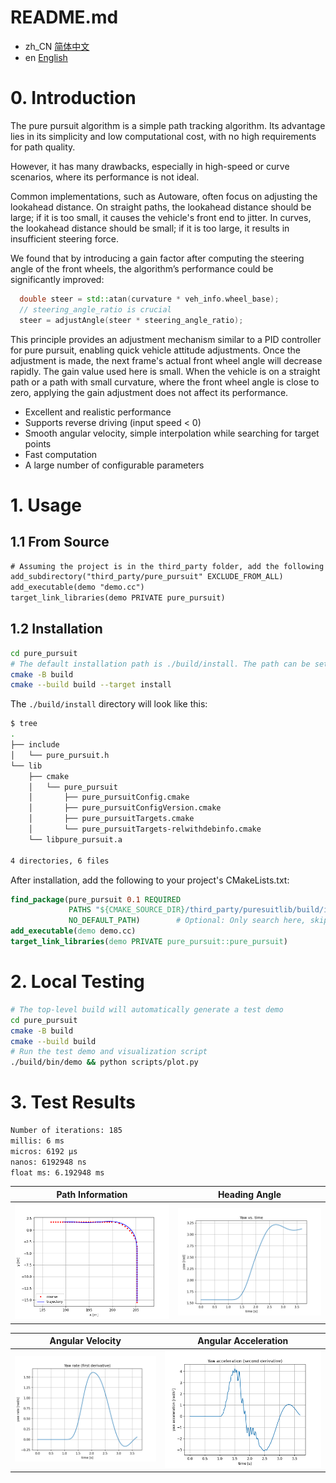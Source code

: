 
# README.md
- zh_CN [简体中文](/readme/README_ZH.md)
- en [English](README.md)

# 0. Introduction
The pure pursuit algorithm is a simple path tracking algorithm. Its advantage lies in its simplicity and low computational cost, with no high requirements for path quality. 

However, it has many drawbacks, especially in high-speed or curve scenarios, where its performance is not ideal.

Common implementations, such as Autoware, often focus on adjusting the lookahead distance. On straight paths, the lookahead distance should be large; if it is too small, it causes the vehicle's front end to jitter. In curves, the lookahead distance should be small; if it is too large, it results in insufficient steering force.

We found that by introducing a gain factor after computing the steering angle of the front wheels, the algorithm’s performance could be significantly improved:
```c++
  double steer = std::atan(curvature * veh_info.wheel_base);
  // steering_angle_ratio is crucial
  steer = adjustAngle(steer * steering_angle_ratio);
```

This principle provides an adjustment mechanism similar to a PID controller for pure pursuit, enabling quick vehicle attitude adjustments. Once the adjustment is made, the next frame's actual front wheel angle will decrease rapidly. The gain value used here is small. When the vehicle is on a straight path or a path with small curvature, where the front wheel angle is close to zero, applying the gain adjustment does not affect its performance.

+ Excellent and realistic performance
+ Supports reverse driving (input speed < 0)
+ Smooth angular velocity, simple interpolation while searching for target points
+ Fast computation
+ A large number of configurable parameters



# 1. Usage
## 1.1 From Source
```CMakeLists.txt
# Assuming the project is in the third_party folder, add the following to the current project's CMakeLists.txt
add_subdirectory("third_party/pure_pursuit" EXCLUDE_FROM_ALL)
add_executable(demo "demo.cc")
target_link_libraries(demo PRIVATE pure_pursuit)
```

## 1.2 Installation
```bash
cd pure_pursuit
# The default installation path is ./build/install. The path can be set with CMAKE_INSTALL_PREFIX
cmake -B build
cmake --build build --target install
```
The `./build/install` directory will look like this:
```bash
$ tree
.
├── include
│   └── pure_pursuit.h
└── lib
    ├── cmake
    │   └── pure_pursuit
    │       ├── pure_pursuitConfig.cmake
    │       ├── pure_pursuitConfigVersion.cmake
    │       ├── pure_pursuitTargets.cmake
    │       └── pure_pursuitTargets-relwithdebinfo.cmake
    └── libpure_pursuit.a

4 directories, 6 files
```

After installation, add the following to your project's CMakeLists.txt:
```cmake
find_package(pure_pursuit 0.1 REQUIRED
             PATHS "${CMAKE_SOURCE_DIR}/third_party/puresuitlib/build/install"  # Local install directory
             NO_DEFAULT_PATH)        # Optional: Only search here, skip system paths
add_executable(demo demo.cc)
target_link_libraries(demo PRIVATE pure_pursuit::pure_pursuit)
```

# 2. Local Testing
```bash
# The top-level build will automatically generate a test demo
cd pure_pursuit
cmake -B build
cmake --build build
# Run the test demo and visualization script
./build/bin/demo && python scripts/plot.py
```

# 3. Test Results
```bash
Number of iterations: 185
millis: 6 ms
micros: 6192 μs
nanos: 6192948 ns
float ms: 6.192948 ms
```

<!-- To display multiple images side by side, you can use tables like this -->
| Path Information        | Heading Angle        
| --------------------- | ------------------ 
| ![Path](/scripts/path.png) | ![Yaw](/scripts/yaw.png) 

| Angular Velocity        | Angular Acceleration        
| --------------------- | -------------------- 
| ![Path](/scripts/yaw_rate.png) | ![Yaw](/scripts/yaw_accel.png) 

